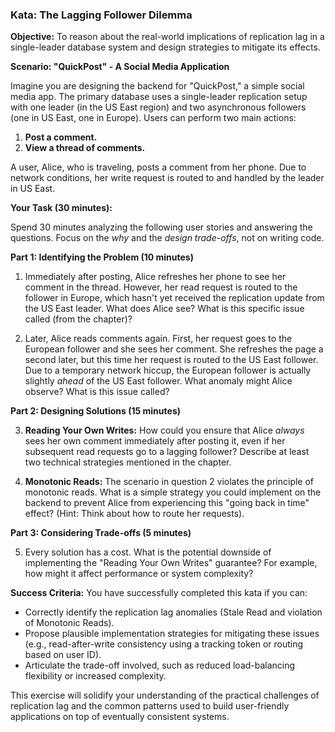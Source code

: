 ### Kata: The Lagging Follower Dilemma

**Objective:** To reason about the real-world implications of replication lag in a single-leader database system and design strategies to mitigate its effects.

**Scenario: "QuickPost" - A Social Media Application**

Imagine you are designing the backend for "QuickPost," a simple social media app. The primary database uses a single-leader replication setup with one leader (in the US East region) and two asynchronous followers (one in US East, one in Europe). Users can perform two main actions:

1.  **Post a comment.**
2.  **View a thread of comments.**

A user, Alice, who is traveling, posts a comment from her phone. Due to network conditions, her write request is routed to and handled by the leader in US East.

**Your Task (30 minutes):**

Spend 30 minutes analyzing the following user stories and answering the questions. Focus on the _why_ and the _design trade-offs_, not on writing code.

**Part 1: Identifying the Problem (10 minutes)**

1.  Immediately after posting, Alice refreshes her phone to see her comment in the thread. However, her read request is routed to the follower in Europe, which hasn't yet received the replication update from the US East leader. What does Alice see? What is this specific issue called (from the chapter)?

2.  Later, Alice reads comments again. First, her request goes to the European follower and she sees her comment. She refreshes the page a second later, but this time her request is routed to the US East follower. Due to a temporary network hiccup, the European follower is actually slightly _ahead_ of the US East follower. What anomaly might Alice observe? What is this issue called?

**Part 2: Designing Solutions (15 minutes)**

3.  **Reading Your Own Writes:** How could you ensure that Alice _always_ sees her own comment immediately after posting it, even if her subsequent read requests go to a lagging follower? Describe at least two technical strategies mentioned in the chapter.

4.  **Monotonic Reads:** The scenario in question 2 violates the principle of monotonic reads. What is a simple strategy you could implement on the backend to prevent Alice from experiencing this "going back in time" effect? (Hint: Think about how to route her requests).

**Part 3: Considering Trade-offs (5 minutes)**

5.  Every solution has a cost. What is the potential downside of implementing the "Reading Your Own Writes" guarantee? For example, how might it affect performance or system complexity?

**Success Criteria:**
You have successfully completed this kata if you can:

- Correctly identify the replication lag anomalies (Stale Read and violation of Monotonic Reads).
- Propose plausible implementation strategies for mitigating these issues (e.g., read-after-write consistency using a tracking token or routing based on user ID).
- Articulate the trade-off involved, such as reduced load-balancing flexibility or increased complexity.

This exercise will solidify your understanding of the practical challenges of replication lag and the common patterns used to build user-friendly applications on top of eventually consistent systems.
